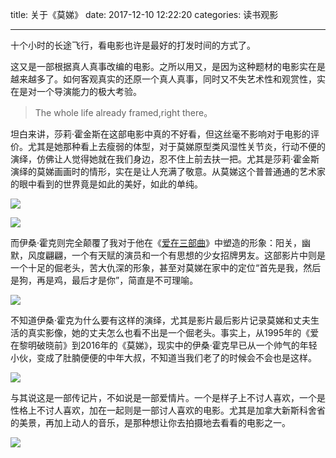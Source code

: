 title: 关于《莫娣》
date: 2017-12-10 12:22:20
categories: 读书观影

---


十个小时的长途飞行，看电影也许是最好的打发时间的方式了。

<!--more-->

这又是一部根据真人真事改编的电影。之所以用又，是因为这种题材的电影实在是越来越多了。如何客观真实的还原一个真人真事，同时又不失艺术性和观赏性，实在是对一个导演能力的极大考验。

> The whole life already framed,right there。

坦白来讲，莎莉·霍金斯在这部电影中真的不好看，但这丝毫不影响对于电影的评价。尤其是她那种看上去瘦弱的体型，对于莫娣原型类风湿性关节炎，行动不便的演绎，仿佛让人觉得她就在我们身边，忍不住上前去扶一把。尤其是莎莉·霍金斯演绎的莫娣画画时的情形，实在是让人充满了敬意。从莫娣这个普普通通的艺术家的眼中看到的世界竟是如此的美好，如此的单纯。

![](https://img3.doubanio.com/view/photo/l/public/p2462732092.webp)

![](https://img3.doubanio.com/view/photo/l/public/p2462732386.webp)

而伊桑·霍克则完全颠覆了我对于他在《[爱在三部曲](https://steemit.com/cn/@drunkevil/39rj7u)》中塑造的形象：阳关，幽默，风度翩翩，一个有天赋的演员和一个有思想的少女招牌男友。这部影片中则是一个十足的倔老头，苦大仇深的形象，甚至对莫娣在家中的定位“首先是我，然后是狗，再是鸡，最后才是你”，简直是不可理喻。

![](https://img1.doubanio.com/view/photo/l/public/p2462732369.webp)

不知道伊桑·霍克为什么要有这样的演绎，尤其是影片最后影片记录莫娣和丈夫生活的真实影像，她的丈夫怎么也看不出是一个倔老头。事实上，从1995年的《爱在黎明破晓前》到2016年的《莫娣》，现实中的伊桑·霍克早已从一个帅气的年轻小伙，变成了肚腩便便的中年大叔，不知道当我们老了的时候会不会也是这样。

![](https://img3.doubanio.com/view/photo/l/public/p2502123474.webp)

与其说这是一部传记片，不如说是一部爱情片。一个是样子上不讨人喜欢，一个是性格上不讨人喜欢，加在一起则是一部讨人喜欢的电影。尤其是加拿大新斯科舍省的美景，再加上动人的音乐，是那种想让你去拍摄地去看看的电影之一。

![](https://img1.doubanio.com/view/photo/l/public/p2503356309.webp)


